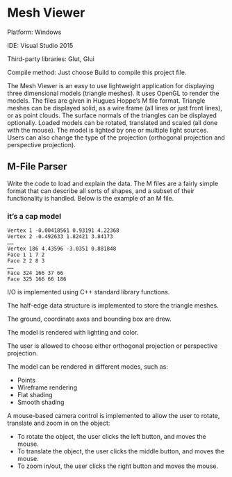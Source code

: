 # Mesh Viewer

Platform: Windows

IDE: Visual Studio 2015

Third-party libraries: Glut, Glui

Compile method: Just choose Build to compile this project file.

The Mesh Viewer is an easy to use lightweight application for displaying three dimensional models (triangle meshes). It uses OpenGL to render the models. The files are given in Hugues Hoppe’s M file format. Triangle meshes can be displayed solid, as a wire frame (all lines or just front lines), or as point clouds. The surface normals of the triangles can be displayed optionally. Loaded models can be rotated, translated and scaled (all done with the mouse). The model is lighted by one or multiple light sources. Users can also change the type of the projection (orthogonal projection and perspective projection).

## M-File Parser

Write the code to load and explain the data. The M files are a fairly simple format that can describe all sorts of shapes, and a subset of their functionality is handled. Below is the example of an M file.

### it’s a cap model

```````
Vertex 1 -0.00418561 0.93191 4.22368
Vertex 2 -0.492633 1.82421 3.84173
……
Vertex 186 4.43596 -3.0351 0.881848
Face 1 1 7 2
Face 2 2 8 3
……
Face 324 166 37 66
Face 325 166 66 186
```````

I/O is implemented using C++ standard library functions.

The half-edge data structure is implemented to store the triangle meshes.

The ground, coordinate axes and bounding box are drew.

The model is rendered with lighting and color.

The user is allowed to choose either orthogonal projection or perspective projection.

The model can be rendered in different modes, such as:
* Points
* Wireframe rendering
* Flat shading
* Smooth shading

A mouse-based camera control is implemented to allow the user to rotate, translate and zoom in on the object:
* To rotate the object, the user clicks the left button, and moves the mouse.
* To translate the object, the user clicks the middle button, and moves the mouse.
* To zoom in/out, the user clicks the right button and moves the mouse.
